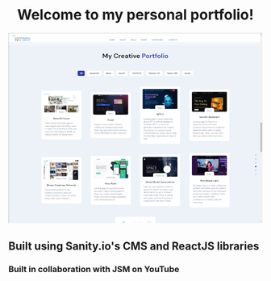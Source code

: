 <h1 align="center">Welcome to my personal portfolio!</h1>

![My Portfolio](./frontend_react/src/assets/website03.png)
## Built using Sanity.io's CMS and ReactJS libraries

### Built in collaboration with JSM on YouTube